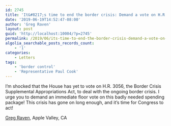 ```yaml
---
id: 2745
title: 'It&#8217;s time to end the border crisis: Demand a vote on H.R. 3056!'
date: '2019-06-19T14:52:47-08:00'
author: 'Greg Raven'
layout: post
guid: 'http://localhost:10004/?p=2745'
permalink: /2019/06/its-time-to-end-the-border-crisis-demand-a-vote-on-h-r-3056/
algolia_searchable_posts_records_count:
    - '1'
categories:
    - Letters
tags:
    - 'border control'
    - 'Representative Paul Cook'
---
```


I’m shocked that the House has yet to vote on H.R. 3056, the Border Crisis Supplemental Appropriations Act, to deal with the ongoing border crisis. I urge you to demand an immediate floor vote on this badly needed spending package! This crisis has gone on long enough, and it’s time for Congress to act!

[Greg Raven](https://www.gregraven.org/), Apple Valley, CA